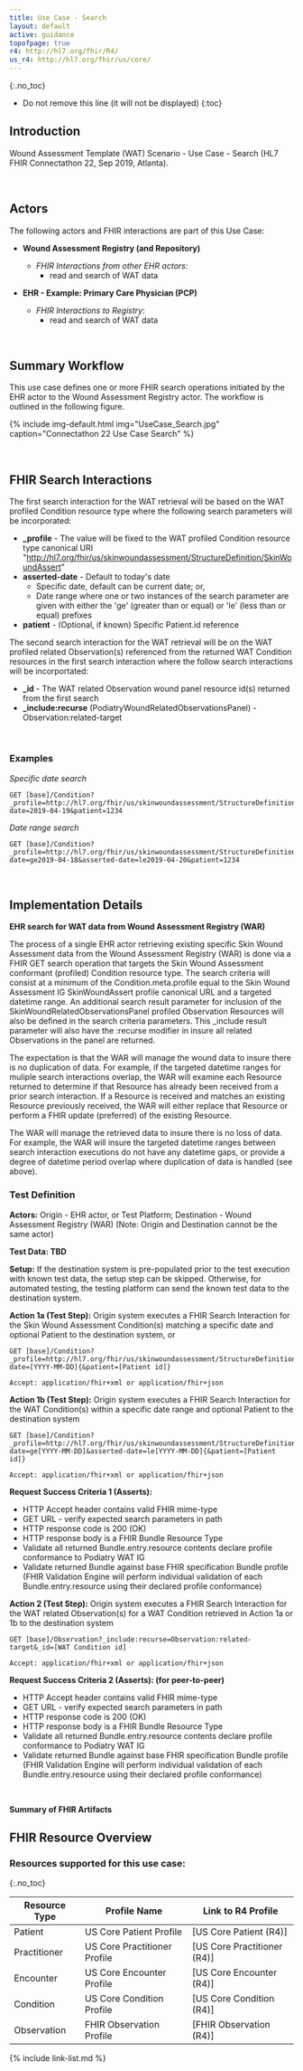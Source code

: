 ```yaml
---
title: Use Case - Search
layout: default
active: guidance
topofpage: true
r4: http://hl7.org/fhir/R4/
us_r4: http://hl7.org/fhir/us/core/
---
```


{:.no_toc}

<!-- TOC  the css styling for this is \pages\assets\css\project.css under 'markdown-toc'-->

* Do not remove this line (it will not be displayed)
{:toc}

##  Introduction

Wound Assessment Template (WAT) Scenario - Use Case - Search (HL7 FHIR Connectathon 22, Sep 2019, Atlanta).

<p>&nbsp;</p>

## Actors

The following actors and FHIR interactions are part of this Use Case:

* **Wound Assessment Registry (and Repository)**
  * _FHIR Interactions from other EHR actors_:
    * read and search of WAT data

* **EHR - Example: Primary Care Physician (PCP)**
  * _FHIR Interactions to Registry_:
    * read and search of WAT data

<p>&nbsp;</p>

## Summary Workflow

This use case defines one or more FHIR search operations initiated by the EHR actor to the Wound Assessment Registry actor. The workflow is outlined in the following figure.

{% include img-default.html img="UseCase_Search.jpg" caption="Connectathon 22 Use Case Search" %}

<p>&nbsp;</p>

## FHIR Search Interactions

The first search interaction for the WAT retrieval will be based on the WAT profiled Condition resource type where the following search parameters will be incorporated:

* **_profile** - The value will be fixed to the WAT profiled Condition resource type canonical URI "http://hl7.org/fhir/us/skinwoundassessment/StructureDefinition/SkinWoundAssert"
* **asserted-date** - Default to today's date
  * Specific date, default can be current date; or,
  * Date range where one or two instances of the search parameter are given with either the 'ge' (greater than or equal) or 'le' (less than or equal) prefixes
* **patient** - (Optional, if known) Specific Patient.id reference

The second search interaction for the WAT retrieval will be on the WAT profiled related Observation(s) referenced from the returned WAT Condition resources in the first search interaction where the follow search interactions will be incorportated:

* **_id** - The WAT related Observation wound panel resource id(s) returned from the first search
* **_include:recurse** (PodiatryWoundRelatedObservationsPanel) - Observation:related-target

<p>&nbsp;</p>

### Examples

_Specific date search_
```
GET [base]/Condition?_profile=http://hl7.org/fhir/us/skinwoundassessment/StructureDefinition/SkinWoundAssert&asserted-date=2019-04-19&patient=1234
```

_Date range search_
```
GET [base]/Condition?_profile=http://hl7.org/fhir/us/skinwoundassessment/StructureDefinition/SkinWoundAssert&asserted-date=ge2019-04-18&asserted-date=le2019-04-20&patient=1234
```

<p>&nbsp;</p>

## Implementation Details
**EHR search for WAT data from Wound Assessment Registry (WAR)**

The process of a single EHR actor retrieving existing specific Skin Wound Assessment data from the Wound Assessment Registry (WAR) is done via a FHIR GET search operation that targets the Skin Wound Assessment conformant (profiled) Condition resource type. The search criteria will consist at a minimum of the Condition.meta.profile equal to the Skin Wound Assessment IG SkinWoundAssert profile canonical URL and a targeted datetime range. An additional search result parameter for inclusion of the SkinWoundRelatedObservationsPanel profiled Observation Resources will also be defined in the search criteria parameters. This _include result parameter will also have the :recurse modifier in insure all related Observations in the panel are returned.

The expectation is that the WAR will manage the wound data to insure there is no duplication of data. For example, if the targeted datetime ranges for muliple search interactions overlap, the WAR will examine each Resource returned to determine if that Resource has already been received from a prior search interaction. If a Resource is received and matches an existing Resource previously received, the WAR will either replace that Resource or perform a FHIR update (preferred) of the existing Resource.

The WAR will manage the retrieved data to insure there is no loss of data. For example, the WAR will insure the targeted datetime ranges between search interaction executions do not have any datetime gaps, or provide a degree of datetime period overlap where duplication of data is handled (see above).

### Test Definition

**Actors:** Origin - EHR actor, or Test Platform; Destination - Wound Assessment Registry (WAR) (Note: Origin and Destination cannot be the same actor)

**Test Data: TBD**

**Setup:**
If the destination system is pre-populated prior to the test execution with known test data, the setup step can be skipped. Otherwise, for automated testing, the testing platform can send the known test data to the destination system.

**Action 1a (Test Step):**
Origin system executes a FHIR Search Interaction for the Skin Wound Assessment Condition(s) matching a specific date and optional Patient to the destination system, or
```
GET [base]/Condition?_profile=http://hl7.org/fhir/us/skinwoundassessment/StructureDefinition/SkinWoundAssert&asserted-date=[YYYY-MM-DD]{&patient=[Patient id]}

Accept: application/fhir+xml or application/fhir+json
```

**Action 1b (Test Step):**
Origin system executes a FHIR Search Interaction for the WAT Condition(s) within a specific date range and optional Patient to the destination system
```
GET [base]/Condition?_profile=http://hl7.org/fhir/us/skinwoundassessment/StructureDefinition/SkinWoundAssert&asserted-date=ge[YYYY-MM-DD]&asserted-date=le[YYYY-MM-DD]{&patient=[Patient id]}

Accept: application/fhir+xml or application/fhir+json
```

**Request Success Criteria 1 (Asserts):**

* HTTP Accept header contains valid FHIR mime-type
* GET URL - verify expected search parameters in path
* HTTP response code is 200 (OK)
* HTTP response body is a FHIR Bundle Resource Type
* Validate all returned Bundle.entry.resource contents declare profile conformance to Podiatry WAT IG
* Validate returned Bundle against base FHIR specification Bundle profile (FHIR Validation Engine will perform individual validation of each Bundle.entry.resource using their declared profile conformance)

**Action 2 (Test Step):**
Origin system executes a FHIR Search Interaction for the WAT related Observation(s) for a WAT Condition retrieved in Action 1a or 1b to the destination system
```
GET [base]/Observation?_include:recurse=Observation:related-target&_id=[WAT Condition id]

Accept: application/fhir+xml or application/fhir+json
```

**Request Success Criteria 2 (Asserts): (for peer-to-peer)**

* HTTP Accept header contains valid FHIR mime-type
* GET URL - verify expected search parameters in path
* HTTP response code is 200 (OK)
* HTTP response body is a FHIR Bundle Resource Type
* Validate all returned Bundle.entry.resource contents declare profile conformance to Podiatry WAT IG
* Validate returned Bundle against base FHIR specification Bundle profile (FHIR Validation Engine will perform individual validation of each Bundle.entry.resource using their declared profile conformance)

<p>&nbsp;</p>

**Summary of FHIR Artifacts**

## FHIR Resource Overview

### Resources supported for this use case:
{:.no_toc}

|Resource Type|Profile Name|Link to R4 Profile|
|---|---|---|
|Patient|US Core Patient Profile|[US Core Patient (R4)]|
|Practitioner|US Core Practitioner Profile|[US Core Practitioner (R4)]|
|Encounter|US Core Encounter Profile|[US Core Encounter (R4)]|
|Condition|US Core Condition Profile|[US Core Condition (R4)]|
|Observation|FHIR Observation Profile|[FHIR Observation (R4)]|


{% include link-list.md %}

